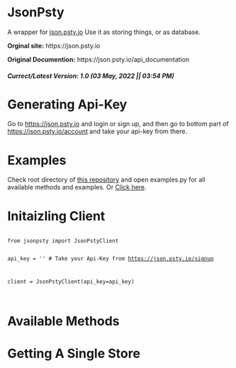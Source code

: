 # JsonPsty

A wrapper for <a href='https://json.psty.io'>json.psty.io</a>
Use it as storing things, or as database.

<p><b>Orginal site:</b> https://json.psty.io</p>
<p><b>Original Documention:</b> https://json.psty.io/api_documentation</p>

<h5>Currect/Latest Version: 1.0 (03 May, 2022 || 03:54 PM)</h5>

# Generating Api-Key
Go to https://json.psty.io and login or sign up, and then go to bottom part of https://json.psty.io/account and take your api-key from there.

# Examples
Check root directory of <a href='https://github.com/SastaDev/JsonPsty'>this repository</a> and open examples.py for all available methods and examples.
Or <a href='https://github.com/SastaDev/JsonPsty/blob/main/examples.py'>Click here</a>.

# Initaizling Client
<code>
from jsonpsty import JsonPstyClient

api_key = '' # Take your Api-Key from https://json.psty.io/signup

client = JsonPstyClient(api_key=api_key)

</code>

# Available Methods
<h1>Getting A Single Store</h1>
